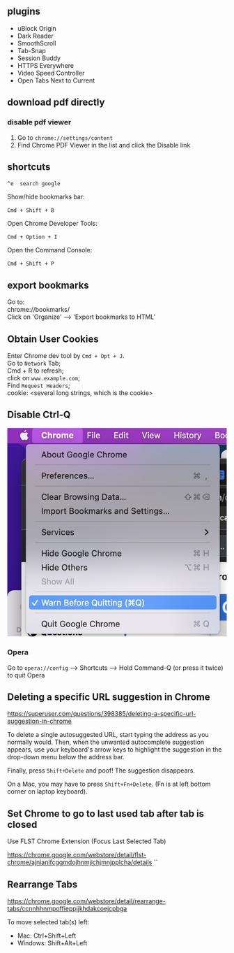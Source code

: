 ## plugins

* uBlock Origin
* Dark Reader
* SmoothScroll
* Tab-Snap 
* Session Buddy
* HTTPS Everywhere
* Video Speed Controller
* Open Tabs Next to Current

## download pdf directly

### disable pdf viewer
1. Go to `chrome://settings/content`
2. Find Chrome PDF Viewer in the list and click the Disable link

## shortcuts

```
^e  search google
```

Show/hide bookmarks bar:

```
Cmd + Shift + B
```

Open Chrome Developer Tools: 

```
Cmd + Option + I
```

Open the Command Console: 

```
Cmd + Shift + P
```

## export bookmarks

Go to:  
chrome://bookmarks/  
Click on 'Organize' --> 'Export bookmarks to HTML'

## Obtain User Cookies

Enter Chrome dev tool by `Cmd + Opt + J`.  
Go to `Network` Tab;  
Cmd + R to refresh;  
click on `www.example.com`;  
Find `Request Headers`;  
cookie: <several long strings, which is the cookie>

## Disable Ctrl-Q

![](images/chrome/warn_before_quit.png)

### Opera

Go to `opera://config` --> Shortcuts --> Hold Command-Q (or press it twice) to quit Opera

## Deleting a specific URL suggestion in Chrome

https://superuser.com/questions/398385/deleting-a-specific-url-suggestion-in-chrome

To delete a single autosuggested URL, start typing the address as you normally would. Then, when the unwanted autocomplete suggestion appears, use your keyboard's arrow keys to highlight the suggestion in the drop-down menu below the address bar.

Finally, press `Shift+Delete` and poof! The suggestion disappears.

On a Mac, you may have to press `Shift+Fn+Delete`.
(Fn is at left bottom corner on laptop keyboard).

## Set Chrome to go to last used tab after tab is closed

Use FLST Chrome Extension (Focus Last Selected Tab)

https://chrome.google.com/webstore/detail/flst-chrome/ajnianifcggmdojhnmjichjmnjpplcha/details
``
## Rearrange Tabs

https://chrome.google.com/webstore/detail/rearrange-tabs/ccnnhhnmpoffieppjjkhdakcoejcpbga

To move selected tab(s) left:

* Mac: Ctrl+Shift+Left
* Windows: Shift+Alt+Left

